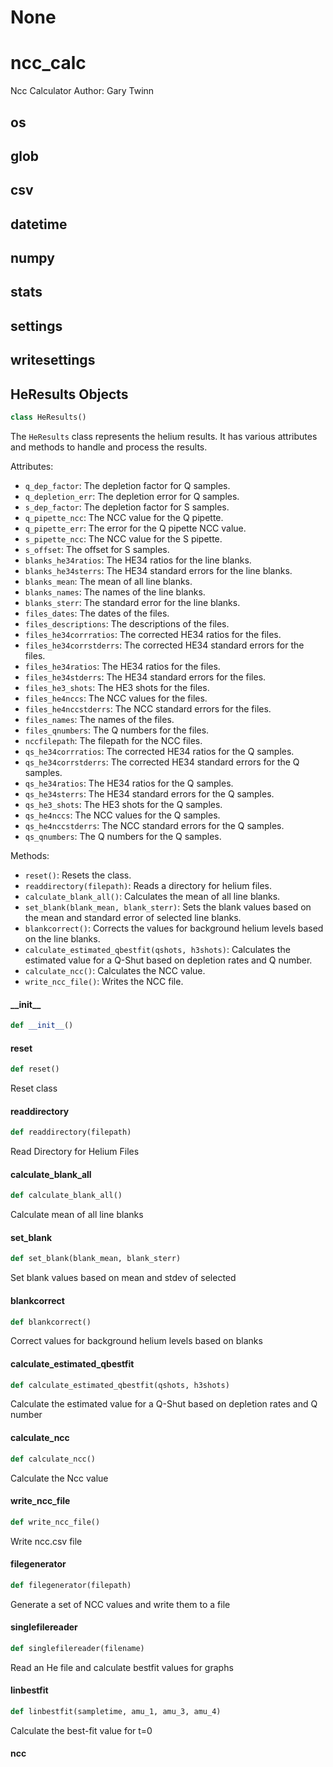 # None

<a id="ncc_calc"></a>

# ncc\_calc

Ncc Calculator
Author: Gary Twinn

<a id="ncc_calc.os"></a>

## os

<a id="ncc_calc.glob"></a>

## glob

<a id="ncc_calc.csv"></a>

## csv

<a id="ncc_calc.datetime"></a>

## datetime

<a id="ncc_calc.numpy"></a>

## numpy

<a id="ncc_calc.stats"></a>

## stats

<a id="ncc_calc.settings"></a>

## settings

<a id="ncc_calc.writesettings"></a>

## writesettings

<a id="ncc_calc.HeResults"></a>

## HeResults Objects

```python
class HeResults()
```

The `HeResults` class represents the helium results. It has various attributes and methods
to handle and process the results.

Attributes:
- `q_dep_factor`: The depletion factor for Q samples.
- `q_depletion_err`: The depletion error for Q samples.
- `s_dep_factor`: The depletion factor for S samples.
- `q_pipette_ncc`: The NCC value for the Q pipette.
- `q_pipette_err`: The error for the Q pipette NCC value.
- `s_pipette_ncc`: The NCC value for the S pipette.
- `s_offset`: The offset for S samples.
- `blanks_he34ratios`: The HE34 ratios for the line blanks.
- `blanks_he34sterrs`: The HE34 standard errors for the line blanks.
- `blanks_mean`: The mean of all line blanks.
- `blanks_names`: The names of the line blanks.
- `blanks_sterr`: The standard error for the line blanks.
- `files_dates`: The dates of the files.
- `files_descriptions`: The descriptions of the files.
- `files_he34corrratios`: The corrected HE34 ratios for the files.
- `files_he34corrstderrs`: The corrected HE34 standard errors for the files.
- `files_he34ratios`: The HE34 ratios for the files.
- `files_he34stderrs`: The HE34 standard errors for the files.
- `files_he3_shots`: The HE3 shots for the files.
- `files_he4nccs`: The NCC values for the files.
- `files_he4nccstderrs`: The NCC standard errors for the files.
- `files_names`: The names of the files.
- `files_qnumbers`: The Q numbers for the files.
- `nccfilepath`: The filepath for the NCC files.
- `qs_he34corrratios`: The corrected HE34 ratios for the Q samples.
- `qs_he34corrstderrs`: The corrected HE34 standard errors for the Q samples.
- `qs_he34ratios`: The HE34 ratios for the Q samples.
- `qs_he34sterrs`: The HE34 standard errors for the Q samples.
- `qs_he3_shots`: The HE3 shots for the Q samples.
- `qs_he4nccs`: The NCC values for the Q samples.
- `qs_he4nccstderrs`: The NCC standard errors for the Q samples.
- `qs_qnumbers`: The Q numbers for the Q samples.

Methods:
- `reset()`: Resets the class.
- `readdirectory(filepath)`: Reads a directory for helium files.
- `calculate_blank_all()`: Calculates the mean of all line blanks.
- `set_blank(blank_mean, blank_sterr)`: Sets the blank values based on the mean and standard error
                                        of selected line blanks.
- `blankcorrect()`: Corrects the values for background helium levels based on the line blanks.
- `calculate_estimated_qbestfit(qshots, h3shots)`: Calculates the estimated value for a Q-Shut based
                                                   on depletion rates and Q number.
- `calculate_ncc()`: Calculates the NCC value.
- `write_ncc_file()`: Writes the NCC file.

<a id="ncc_calc.HeResults.__init__"></a>

#### \_\_init\_\_

```python
def __init__()
```

<a id="ncc_calc.HeResults.reset"></a>

#### reset

```python
def reset()
```

Reset class

<a id="ncc_calc.HeResults.readdirectory"></a>

#### readdirectory

```python
def readdirectory(filepath)
```

Read Directory for Helium Files

<a id="ncc_calc.HeResults.calculate_blank_all"></a>

#### calculate\_blank\_all

```python
def calculate_blank_all()
```

Calculate mean of all line blanks

<a id="ncc_calc.HeResults.set_blank"></a>

#### set\_blank

```python
def set_blank(blank_mean, blank_sterr)
```

Set blank values based on mean and stdev of selected

<a id="ncc_calc.HeResults.blankcorrect"></a>

#### blankcorrect

```python
def blankcorrect()
```

Correct values for background helium levels based on blanks

<a id="ncc_calc.HeResults.calculate_estimated_qbestfit"></a>

#### calculate\_estimated\_qbestfit

```python
def calculate_estimated_qbestfit(qshots, h3shots)
```

Calculate the estimated value for a Q-Shut based on depletion rates and Q number

<a id="ncc_calc.HeResults.calculate_ncc"></a>

#### calculate\_ncc

```python
def calculate_ncc()
```

Calculate the Ncc value

<a id="ncc_calc.HeResults.write_ncc_file"></a>

#### write\_ncc\_file

```python
def write_ncc_file()
```

Write ncc.csv file

<a id="ncc_calc.HeResults.filegenerator"></a>

#### filegenerator

```python
def filegenerator(filepath)
```

Generate a set of NCC values and write them to a file

<a id="ncc_calc.singlefilereader"></a>

#### singlefilereader

```python
def singlefilereader(filename)
```

Read an He file and calculate bestfit values for graphs

<a id="ncc_calc.linbestfit"></a>

#### linbestfit

```python
def linbestfit(sampletime, amu_1, amu_3, amu_4)
```

Calculate the best-fit value for t=0

<a id="ncc_calc.ncc"></a>

#### ncc


